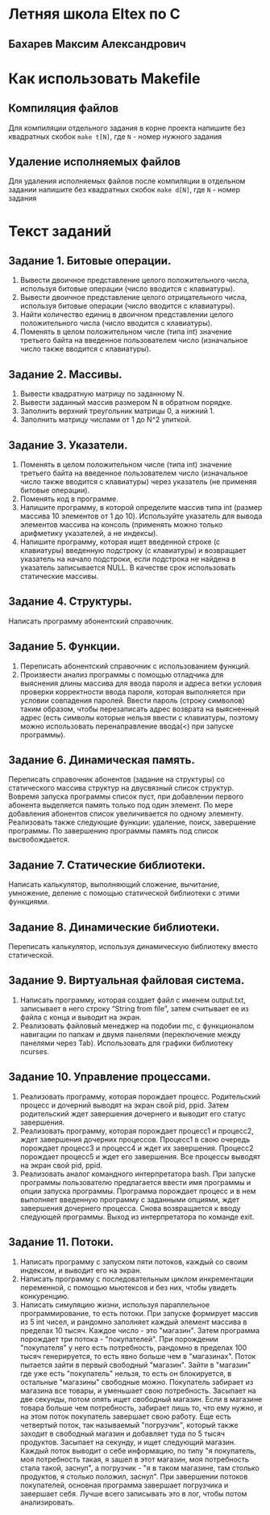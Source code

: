 # **Летняя школа Eltex по C**
## Бахарев Максим Александрович
# **Как использовать Makefile**
## Компиляция файлов
Для компиляции отдельного задания в корне проекта напишите без квадратных скобок `make t[N]`, где `N` - номер нужного задания
## Удаление исполняемых файлов
Для удаления исполняемых файлов после компиляции в отдельном задании напишите без квадратных скобок `make d[N]`, где `N` - номер задания
# **Текст заданий**
## Задание 1. Битовые операции.
1. Вывести двоичное представление целого положительного числа, используя битовые операции (число вводится с клавиатуры).
2. Вывести двоичное представление целого отрицательного числа, используя битовые операции (число вводится с клавиатуры).
3. Найти количество единиц в двоичном представлении целого положительного числа (число вводится с клавиатуры).
4. Поменять в целом положительном числе (типа int) значение третьего байта на введенное пользователем число (изначальное число также вводится с клавиатуры).
## Задание 2. Массивы.
1. Вывести квадратную матрицу по заданному N.
2. Вывести заданный массив размером N в обратном порядке.
3. Заполнить верхний треугольник матрицы 0, а нижний 1.
4. Заполнить матрицу числами от 1 до N^2 улиткой.
## Задание 3. Указатели.
1. Поменять в целом положительном числе (типа int) значение третьего байта на введенное пользователем число (изначальное число также вводится с клавиатуры) через указатель (не применяя битовые операции).
2. Поменять код в программе.
3. Напишите программу, в которой определите массив типа int (размер массива 10 элементов от 1 до 10). Используйте указатель для вывода элементов массива на консоль (применять можно только арифметику указателей, а не индексы).
4. Напишите программу, которая ищет введенной строке (с клавиатуры) введенную подстроку (с клавиатуры) и возвращает указатель на начало подстроки, если подстрока не найдена в указатель записывается NULL. В качестве срок использовать статические массивы.
## Задание 4. Структуры.
Написать программу абонентский справочник.
## Задание 5. Функции.
1. Переписать абонентский справочник с использованием функций.
2. Произвести анализ программы с помощью отладчика для выяснения длины массива для ввода пароля и адреса ветки условия проверки корректности ввода пароля, которая выполняется при условии совпадения паролей.
Ввести пароль (строку символов) таким образом, чтобы перезаписать адрес возврата на выясненный адрес (есть символы которые нельзя ввести с клавиатуры, поэтому можно использовать перенаправление ввода(<) при запуске программы).
## Задание 6. Динамическая память.
Переписать справочник абонентов (задание на структуры) со статического массива структур на двусвязный список структур. Вовремя запуска программы список пуст, при добавлении первого абонента выделяется память только под один элемент. По мере добавления абонентов список увеличивается по одному элементу.
Реализовать также следующие функции: удаление, поиск, завершение программы. По завершению программы память под список высвобождается.
## Задание 7. Статические библиотеки.
Написать калькулятор, выполняющий сложение, вычитание, умножение, деление с помощью статической библиотеки с этими функциями.
## Задание 8. Динамические библиотеки.
Переписать калькулятор, используя динамическую библиотеку вместо статической.
## Задание 9. Виртуальная файловая система.
1. Написать программу, которая создает файл с именем output.txt, записывает в него строку “String from file”, затем считывает ее из файла с конца и выводит на экран.
2. Реализовать файловый менеджер на подобии mc, с функционалом навигации по папкам и двумя панелями (переключение между панелями через Tab). Использовать для графики библиотеку ncurses.
## Задание 10. Управление процессами.
1. Реализовать программу, которая порождает процесс. Родительский процесс и дочерний выводят на экран свой pid, ppid. Затем родительский ждет завершения дочернего и выводит его статус завершения.
2. Реализовать программу, которая порождает процесс1 и процесс2, ждет завершения дочерних процессов. Процесс1 в свою очередь порождает процесс3 и процесс4 и ждет их завершения. Процесс2 порождает процесс5 и ждет его завершения. Все процессы выводят на экран свой pid, ppid.
3. Реализовать аналог командного интерпретатора bash. При запуске программы пользователю предлагается ввести имя программы и опции запуска программы. Программа порождает процесс и в нем выполняет введенную программу с заданными опциями, ждет завершения дочернего процесса.
Снова возвращается к вводу следующей программы. Выход из интерпретатора по команде exit.
## Задание 11. Потоки.
1. Написать программу с запуском пяти потоков, каждый со своим индексом, и выводит его на экран.
2. Написать программу с последовательным циклом инкрементации переменной, с помощью мьютексов и без них, чтобы увидеть конкуренцию.
3. Написать симуляцию жизни, используя параплельное программирование, то есть потоки. При запуске формирует массив из 5 int чисел, и рандомно заполняет каждый элемент массива в пределах 10 тысяч. Каждое число - это "магазин". Затем программа порождает три потока - "покупателей". При порождении "покупателя" у него есть потребность, рандомно в пределах 100 тысяч генерируется, то есть явно больше чем в "магазинах".
Поток пытается зайти в первый свободный "магазин". Зайти в "магазин" где уже есть "покупатель" нельзя, то есть он блокируется, в остальные "магазины" свободные можно. Покупатель забирает из магазина все товары, и уменьшает свою потребность. Засыпает на две секунды, потом опять ищет свободный магазин. Если в магазине товара больше чем потребность, забирает лишь то, что ему нужно, и на этом поток покупатель завершает свою работу.
Еще есть четвертый поток, так называемый "погрузчик", который также заходит в свободный магазин и добавляет туда по 5 тысяч продуктов. Засыпает на секунду, и ищет следующий магазин.
Каждый поток выводит о себе информацию, по типу "я покупатель, моя потребность такая, я зашел в этот магазин, моя потребность стала такой, заснул", а погрузчик - "я в таком магазине, там столько продуктов, я столько положил, заснул". При завершении потоков покупателей, основная программа завершает погрузчика и завершает себя. Лучше всего записывать это в лог, чтобы потом анализировать.
